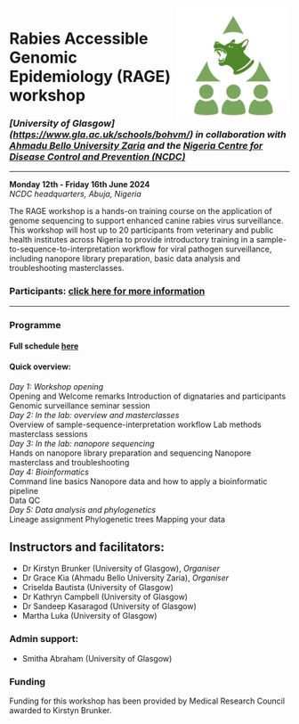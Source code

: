 <img align="right" src="icon/RAGE_train2.jpg" width=40% height=40%>

# Rabies Accessible Genomic Epidemiology (RAGE) workshop  
### *[University of Glasgow] (https://www.gla.ac.uk/schools/bohvm/) in collaboration with [Ahmadu Bello University Zaria](https://abu.edu.ng/) and the [Nigeria Centre for Disease Control and Prevention (NCDC)](https://ncdc.gov.ng/)*   
---
**Monday 12th - Friday 16th June 2024**  
*NCDC headquarters, Abuja, Nigeria*  

The RAGE workshop is a hands-on training course on the application of genome sequencing to support enhanced canine rabies virus surveillance. This workshop will host up to 20 participants from veterinary and public health institutes across Nigeria to provide introductory training in a sample-to-sequence-to-interpretation workflow for viral pathogen surveillance, including nanopore library preparation, basic data analysis and troubleshooting masterclasses. 

### Participants: [click here for more information](participant_information/README.md)  
---

### Programme  
#### Full schedule [here](https://docs.google.com/spreadsheets/d/1JCL9Xy9NZ3_kTtE0744eJAaLKgEMXqvWHUJG7V9-ml0/edit?usp=sharing)  
#### Quick overview:  
*Day 1: Workshop opening*   
Opening and Welcome remarks
Introduction of dignataries and participants
Genomic surveillance seminar session  
*Day 2: In the lab: overview and masterclasses*   
Overview of sample-sequence-interpretation workflow
Lab methods masterclass sessions  
*Day 3: In the lab: nanopore sequencing*  
Hands on nanopore library preparation and sequencing
Nanopore masterclass and troubleshooting  
*Day 4: Bioinformatics*  
Command line basics
Nanopore data and how to apply a bioinformatic pipeline  
Data QC  
*Day 5: Data analysis and phylogenetics*  
Lineage assignment
Phylogenetic trees
Mapping your data


## Instructors and facilitators:  
* Dr Kirstyn Brunker (University of Glasgow), *Organiser*
* Dr Grace Kia (Ahmadu Bello University Zaria), *Organiser*
* Criselda Bautista (University of Glasgow)
* Dr Kathryn Campbell (University of Glasgow)
* Dr Sandeep Kasaragod (University of Glasgow)
* Martha Luka (University of Glasgow)  
### Admin support:  
* Smitha Abraham (University of Glasgow)

### Funding
Funding for this workshop has been provided by Medical Research Council awarded to Kirstyn Brunker.
